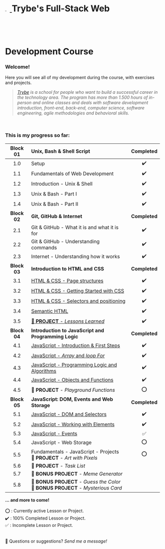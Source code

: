 <h1><a href="https://www.betrybe.com/"><img src="https://yt3.ggpht.com/a/AATXAJwv6J1DhKJtvmWwLg4NCBlef2r9VhiYfVwQPvNd=s900-c-k-c0xffffffff-no-rj-mo" width=3%> </a> Trybe's Full-Stack Web Development Course</h3> 

### Welcome!
Here you will see all of my development during the course, with exercises and projects.
<br>

> _[Trybe][trybe] is a school for people who want to build a successful career in the technology area. The program has more than 1.500 hours of in-person and online classes and deals with software development introduction, front-end, back-end, computer science, software engineering, agile methodologies and behavioral skills._
<br> 

### This is my progress so far:
<center>

| Block 01     | Unix, Bash & Shell Script                                                                                                | Completed        |
|:------------:|:-------------------------------------------------------------------------------------------------------------------------|:----------------:|
| 1.0          | Setup                                                                                                                    |:heavy_check_mark:|
| 1.1          | Fundamentals of Web Development                                                                                          |:heavy_check_mark:|
| 1.2          | Introduction - Unix & Shell                                                                                              |:heavy_check_mark:|
| 1.3          | Unix & Bash - Part I                                                                                                     |:heavy_check_mark:|
| 1.4          | Unix & Bash - Part II                                                                                                    |:heavy_check_mark:|
| **Block 02** | **Git, GitHub & Internet**                                                                                               | **Completed**    |
| 2.1          | Git & GitHub - What it is and what it is for                                                                             |:heavy_check_mark:|
| 2.2          | Git & GitHub - Understanding commands                                                                                    |:heavy_check_mark:|
| 2.3          | Internet - Understanding how it works                                                                                    |:heavy_check_mark:|
| **Block 03** | **Introduction to HTML and CSS**                                                                                         | **Completed**    |
| 3.1          | [HTML & CSS - Page structures][3.1]                                                                                      |:heavy_check_mark:|
| 3.2          | [HTML & CSS - Getting Started with CSS][3.2]                                                                             |:heavy_check_mark:|
| 3.3          | [HTML & CSS - Selectors and positioning][3.3]                                                                            |:heavy_check_mark:|
| 3.4          | [Semantic HTML][3.4]                                                                                                     |:heavy_check_mark:|
| 3.5          | [:notebook: **PROJECT** - _Lessons Learned_][3.5]                                                                        |:heavy_check_mark:|
| **Block 04** | **Introduction to JavaScript and Programming Logic**                                                                     | **Completed**    |
| 4.1          | [JavaScript - Introduction & First Steps][4.1]                                                                           |:heavy_check_mark:|
| 4.2          | [JavaScript - _Array_ and _loop For_][4.2]                                                                               |:heavy_check_mark:|
| 4.3          | [JavaScript - Programming Logic and Algorithms][4.3]                                                                     |:heavy_check_mark:|
| 4.4          | [JavaScript - Objects and Functions][4.4]                                                                                |:heavy_check_mark:|
| 4.5          | :notebook: **PROJECT** - _Playground Functions_                                                                          |:o:               |
| **Block 05** | **JavaScript: DOM, Events and Web Storage**                                                                              | **Completed**    |
| 5.1          | [JavaScript - DOM and Selectors][5.1]                                                                                    |:heavy_check_mark:|
| 5.2          | [JavaScript - Working with Elements][5.2]                                                                                |:heavy_check_mark:|
| 5.3          | [JavaScript - Events][5.3]                                                                                               |:white_check_mark:|
| 5.4          | JavaScript - Web Storage                                                                                                 |:o:               |
| 5.5          | Fundamentals - JavaScript - Projects <br> :notebook: **PROJECT** - _Art with Pixels_                                     |:o:               |
| 5.6          | :notebook: **PROJECT** - _Task List_                                                                                     |                  |
| 5.7          | :notebook: **BONUS PROJECT** - _Meme Generator_                                                                          |                  |
| 5.8          | :notebook: **BONUS PROJECT** - _Guess the Color_ <br> :notebook: **BONUS PROJECT** - _Mysterious Card_                   |                  |

</center>

**... and more to come!**
<br><br>
:o: : Currently active Lesson or Project. <br>
:heavy_check_mark: : 100% Completed Lesson or Project. <br>
:white_check_mark: : Incomplete Lesson or Project. <br>
<br><br>
:thought_balloon: Questions or suggestions? _Send me a message!_



[trybe]: https://www.betrybe.com/
[3.1]: https://github.com/GGaldino95/trybe-course/tree/main/exercises/bloco_3/dia_1
[3.2]: https://github.com/GGaldino95/trybe-course/tree/main/exercises/bloco_3/dia_2
[3.3]: https://github.com/GGaldino95/trybe-course/tree/main/exercises/bloco_3/dia_3
[3.4]: https://github.com/GGaldino95/trybe-course/tree/main/exercises/bloco_3/dia_4
[3.5]: https://ggaldino95.github.io/projects/lessons-learned/
[4.1]: https://github.com/GGaldino95/trybe-course/tree/main/exercises/bloco_4/dia_1
[4.2]: https://github.com/GGaldino95/trybe-course/tree/main/exercises/bloco_4/dia_2
[4.3]: https://github.com/GGaldino95/trybe-course/tree/main/exercises/bloco_4/dia_3
[4.4]: https://github.com/GGaldino95/trybe-course/tree/main/exercises/bloco_4/dia_4
[5.1]: https://github.com/GGaldino95/trybe-course/tree/main/exercises/bloco_5/dia_1
[5.2]: https://github.com/GGaldino95/trybe-course/tree/main/exercises/bloco_5/dia_2
[5.3]: https://github.com/GGaldino95/trybe-course/pull/14
